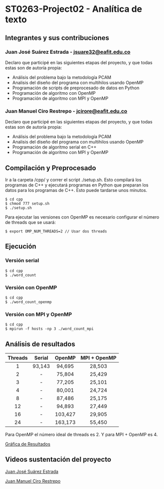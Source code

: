# ST0263-Project02 - Analítica de texto
## Integrantes y sus contribuciones

### Juan José Suárez Estrada - jsuare32@eafit.edu.co
Declaro que participé en las siguientes etapas del proyecto, y que todas estas son de autoría propia:
* Análisis del problema bajo la metodología PCAM
* Analisis del diseño del programa con multihilos usando OpenMP
* Programación de scripts de preprocesado de datos en Python
* Programación de algoritmo con OpenMP
* Programación de algoritmo con MPI y OpenMP

### Juan Manuel Ciro Restrepo - jcirore@eafit.edu.co
Declaro que participé en las siguientes etapas del proyecto, y que todas estas son de autoría propia:
* Análisis del problema bajo la metodología PCAM
* Analisis del diseño del programa con multihilos usando OpenMP
* Programación de algoritmo serial en C++
* Programación de algoritmo con MPI y OpenMP

## Compilación y Preprocesado
Ir a la carpeta /cpp/ y correr el script ./setup.sh. Esto compilará los programas de C++ y ejecutará programas en Python que preparan los datos para los programas de C++. Esto puede tardarse unos minutos.

    $ cd cpp
    $ chmod 777 setup.sh
    $ ./setup.sh

Para ejecutar las versiones con OpenMP es necesario configurar el número de threads que se usará:

    $ export OMP_NUM_THREADS=2 // Usar dos threads

## Ejecución
### Versión serial
    $ cd cpp
    $ ./word_count

### Versión con OpenMP
    $ cd cpp
    $ ./word_count_openmp

### Versión con MPI y OpenMP
    $ cd cpp
    $ mpirun -f hosts -np 3 ./word_count_mpi

 ## Análisis de resultados

| Threads | Serial |  OpenMP | MPI + OpenMP |
|:-------:|:------:|:-------:|:------------:|
|    1    | 93,143 |  94,695 |    28,503    |
|    2    |    -   |  75,804 |    25,429    |
|    3    |    -   |  77,205 |    25,101    |
|    4    |    -   |  80,001 |    24,724    |
|    8    |    -   |  87,486 |    25,175    |
|    12   |    -   |  94,893 |    27,449    |
|    16   |    -   | 103,427 |    29,905    |
|    24   |    -   | 163,173 |    55,450    |

Para OpenMP el número ideal de threads es 2. Y para MPI + OpenMP es 4.

[Gráfica de Resultados](/images/times_chart.jpg?raw=true "Gráfica de Resultados")

## Videos sustentación del proyecto
[Juan José Suárez Estrada](https://www.google.com)

[Juan Manuel Ciro Restrepo](https://www.google.com)

